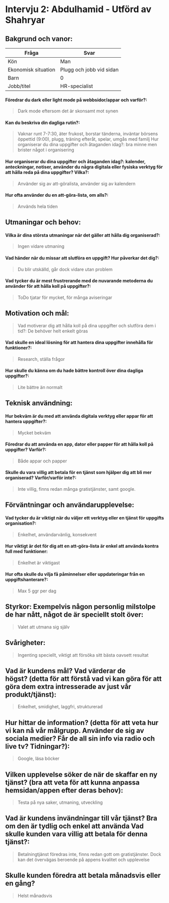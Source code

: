 # Intervju 2: Abdulhamid - Utförd av Shahryar

## Bakgrund och vanor:

| Fråga | Svar |
| ----------- | ----------- |
| Kön | Man |
| Ekonomisk situation | Plugg och jobb vid sidan |
| Barn | 0 |
| Jobb/titel | HR-specialist |

#### Föredrar du dark eller light mode på webbsidor/appar och varför?:
> Dark mode eftersom det är skonsamt mot synen

#### Kan du beskriva din dagliga rutin?:
> Vaknar runt 7-7:30, äter frukost, borstar tänderna, inväntar börsens öppettid (9:00), plugg, träning efteråt, spelar, umgås med familj
Hur organiserar du dina uppgifter och åtaganden idag?: bra minne men brister något i organisering

#### Hur organiserar du dina uppgifter och åtaganden idag?: kalender, anteckningar, notiser, använder du några digitala eller fysiska verktyg för att hålla reda på dina uppgifter? Vilka?:
> Använder sig av att-göralista, använder sig av kalendern

#### Hur ofta använder du en att-göra-lista, om alls?: 
> Används hela tiden

## Utmaningar och behov:

#### Vilka är dina största utmaningar när det gäller att hålla dig organiserad?:
> Ingen vidare utmaning

#### Vad händer när du missar att slutföra en uppgift? Hur påverkar det dig?:
> Du blir utskälld, går dock vidare utan problem

#### Vad tycker du är mest frustrerande med de nuvarande metoderna du använder för att hålla koll på uppgifter?:
> ToDo tjatar för mycket, för många aviseringar

## Motivation och mål:
> Vad motiverar dig att hålla koll på dina uppgifter och slutföra dem i tid?: De behöver helt enkelt göras

#### Vad skulle en ideal lösning för att hantera dina uppgifter innehålla för funktioner?:
> Research, ställa frågor

#### Hur skulle du känna om du hade bättre kontroll över dina dagliga uppgifter?: 
> Lite bättre än normalt

## Teknisk användning:

#### Hur bekväm är du med att använda digitala verktyg eller appar för att hantera uppgifter?:
> Mycket bekväm

#### Föredrar du att använda en app, dator eller papper för att hålla koll på uppgifter? Varför?: 
> Både appar och papper

#### Skulle du vara villig att betala för en tjänst som hjälper dig att bli mer organiserad? Varför/varför inte?:
> Inte villig, finns redan många gratistjänster, samt google.

## Förväntningar och användarupplevelse:

#### Vad tycker du är viktigt när du väljer ett verktyg eller en tjänst för uppgifts organisation?:
> Enkelhet, användarvänlig, konsekvent

#### Hur viktigt är det för dig att en att-göra-lista är enkel att använda kontra full med funktioner:
> Enkelhet är viktigast

#### Hur ofta skulle du vilja få påminnelser eller uppdateringar från en uppgiftshanterare?: 
> Max 5 ggr per dag

## Styrkor: Exempelvis någon personlig milstolpe de har nått, något de är speciellt stolt över:
> Valet att utmana sig själv

## Svårigheter: 
> Ingenting speciellt, viktigt att försöka sitt bästa oavsett resultat

## Vad är kundens mål? Vad värderar de högst? (detta för att förstå vad vi kan göra för att göra dem extra intresserade av just vår produkt/tjänst):
> Enkelhet, smidighet, laggfri, strukturerad

## Hur hittar de information? (detta för att veta hur vi kan nå vår målgrupp. Använder de sig av sociala medier? Får de all sin info via radio och live tv? Tidningar?):
> Google, läsa böcker

## Vilken upplevelse söker de när de skaffar en ny tjänst? (bra att veta för att kunna anpassa hemsidan/appen efter deras behov):
> Testa på nya saker, utmaning, utveckling

## Vad är kundens invändningar till vår tjänst? Bra om den är tydlig och enkel att använda Vad skulle kunden vara villig att betala för denna tjänst?:
> Betalningtjänst föredras inte, finns redan gott om gratistjänster. Dock kan det övervägas beroende på appens kvalitet och upplevelse

## Skulle kunden föredra att betala månadsvis eller en gång?
> Helst månadsvis